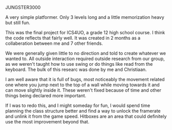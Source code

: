 JUNGSTER3000

A very simple platformer. Only 3 levels long and a little memorization heavy but still fun.

This was the final project for ICS4UO, a grade 12 high school course. I think the code reflects that fairly well. It was created in 2 months as a collaberation between me and 7 other friends.

We were generally given little to no direction and told to create whatever we wanted to. All outside interaction required outside research from our group, as we weren't taught how to use swing or do things like read from the keyboard. The bulk of this researc was done by me and Christiaan.

I am well aware that it is full of bugs, most noticeably the movement related one where you jump next to the top of a wall while moving towards it and can move slightly inside it. These weren't fixed because of time and other things being declared more important.

If I was to redo this, and I might someday for fun, I would spend time planning the class structure better and find a way to unlock the framerate and unlink it from the game speed. Hitboxes are an area that could definitely use the most improvement beyond that.

